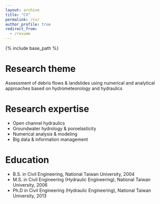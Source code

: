 ```yaml
---
layout: archive
title: "CV"
permalink: /cv/
author_profile: true
redirect_from:
  - /resume
---
```


{% include base_path %}

Research theme
======
Assessment of debris flows & landslides  using numerical and analytical approaches based on hydrometeorology and hydraulics

Research expertise
======
* Open channel hydraulics
* Groundwater hydrology & poroelasticity
* Numerical analysis & modeling
* Big data & information management 

Education
======
* B.S. in Civil Engineering, National Taiwan University, 2004
* M.S. in Civil Engineering (Hydraulic Engineering), National Taiwan University, 2006
* Ph.D in Civil Engineering (Hydraulic Engineering), National Taiwan University, 2013
